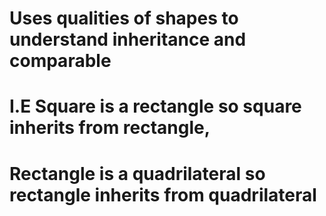 # Uses qualities of shapes to understand inheritance and comparable
# I.E Square is a rectangle so square inherits from rectangle,
# Rectangle is a quadrilateral so rectangle inherits from quadrilateral
